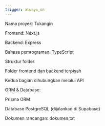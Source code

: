 ```yaml
---
trigger: always_on
---
```


Nama proyek: Tukangin

Frontend: Next.js

Backend: Express

Bahasa pemrograman: TypeScript

Struktur folder:

Folder frontend dan backend terpisah

Kedua bagian dihubungkan melalui API

ORM & Database:

Prisma ORM

Database PostgreSQL (dijalankan di Supabase)

Dokumen rancangan: dokumen.txt